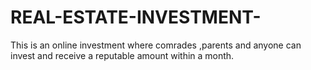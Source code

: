 # REAL-ESTATE-INVESTMENT-
This is an online investment where comrades ,parents and anyone can invest and receive a reputable amount within a month.
